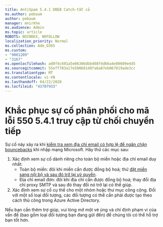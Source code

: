 ```yaml
---
title: AntiSpam 5.4.1 DBEB Catch-tất cả
ms.author: pebaum
author: pebaum
manager: mnirkhe
ms.audience: Admin
ms.topic: article
ROBOTS: NOINDEX, NOFOLLOW
localization_priority: Normal
ms.collection: Adm_O365
ms.custom:
- "9001209"
- "3167"
ms.openlocfilehash: ad0f4c691a5e06306dbb408f4d66a4e00609e4d5
ms.sourcegitcommit: 55eff703a17e500681d8fa6a87eb067019ade3cc
ms.translationtype: MT
ms.contentlocale: vi-VN
ms.lasthandoff: 04/22/2020
ms.locfileid: "43707933"
---
```

# <a name="fix-delivery-issues-for-error-code-550-541-relay-access-denied"></a>Khắc phục sự cố phân phối cho mã lỗi 550 5.4.1 truy cập từ chối chuyển tiếp

Sự cố này xảy ra khi [kiểm tra xem địa chỉ email có hợp lệ để ngăn chặn bouncebacks](https://docs.microsoft.com/exchange/mail-flow-best-practices/use-directory-based-edge-blocking) khi nhập mạng Microsoft. Hãy thử các mục sau:

1. Xác định xem sự cố dành riêng cho toàn bộ miền hoặc địa chỉ email duy nhất:
    - Toàn bộ miền: đôi khi miền cần được đồng bộ hoá; thử [đặt miền sang nội bộ và sau đó trở lại uỷ quyền](https://docs.microsoft.com/exchange/mail-flow-best-practices/manage-accepted-domains/manage-accepted-domains).
    - Địa chỉ email đơn: đôi khi địa chỉ cần được đồng bộ hoá; thay đổi địa chỉ proxy SMTP và sau đó thay đổi nó trở lại có thể giúp.
2. Xác định xem sự cố cụ thể cho một nhóm hoặc thư mục công cộng. Đối với một số loại đối tượng, các đối tượng có thể cần phải được tạo theo cách thủ công trong Azure Active Directory.

Nếu bạn cần thêm trợ giúp, vui lòng mở một vé ủng và chỉ định phạm vi của vấn đề (bao gồm loại đối tượng bạn đang gửi đến) để chúng tôi có thể hỗ trợ bạn tốt hơn.